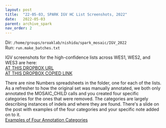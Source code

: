 ```yaml
---
layout: post
title:  "22-05-03, SPARK IGV HC List Screenshots, 2022"
date:   2022-05-03
parent: archive_spark
nav_order: 2
---
```


Dir: `/home/groups/oroaklab/nishida/spark_mosaic/IGV_2022`
<br>Run: `run.make_batches.txt`

IGV screenshots for the high-confidence lists across WES1, WES2, and WES3 are here:
<br>[AT THIS DROPBOX URL](https://www.dropbox.com/home/SPARK%20Mosaics/final/IGV_screenshots)
<br>[AT THIS DROPBOX COPIED LINK](https://www.dropbox.com/sh/jahriezmyrdnyxu/AABfpi29TMJO_9V8euqBGdaza?dl=0)

There are nine Numbers spreadsheets in the folder, one for each of the lists. As a refresher to how the original set was manually annotated, we both only annotated the MOSAIC_CHILD calls and you created four specific categories for the ones that were removed. The categories are largely describing instances of indels and where they are found. There's a slide on the post with examples of the four categories and your specific note added on to it.
<br>[Examples of Four Annotation Categories](https://www.dropbox.com/s/krajx3160l2gcu8/IGV_annotation_examples.pdf?dl=0)
